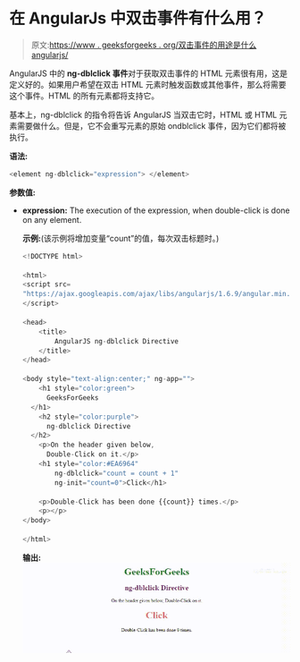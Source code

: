 # 在 AngularJs 中双击事件有什么用？

> 原文:[https://www . geeksforgeeks . org/双击事件的用途是什么 angularjs/](https://www.geeksforgeeks.org/what-is-the-use-of-a-double-click-event-in-angularjs/)

AngularJS 中的 **ng-dblclick 事件**对于获取双击事件的 HTML 元素很有用，这是定义好的。如果用户希望在双击 HTML 元素时触发函数或其他事件，那么将需要这个事件。HTML 的所有元素都将支持它。

基本上，ng-dblclick 的指令将告诉 AngularJS 当双击它时，HTML 或 HTML 元素需要做什么。但是，它不会重写元素的原始 ondblclick 事件，因为它们都将被执行。

**语法:**

```ts
<element ng-dblclick="expression"> </element>

```

**参数值:**

*   **expression:** The execution of the expression, when double-click is done on any element.

    **示例:**(该示例将增加变量“count”的值，每次双击标题时。)

    ```ts
    <!DOCTYPE html>

    <html>
    <script src=
    "https://ajax.googleapis.com/ajax/libs/angularjs/1.6.9/angular.min.js">
    </script>

    <head>
        <title>
            AngularJS ng-dblclick Directive
        </title>
    </head>

    <body style="text-align:center;" ng-app="">
        <h1 style="color:green">
          GeeksForGeeks
      </h1>
        <h2 style="color:purple">
          ng-dblclick Directive
      </h2>
        <p>On the header given below, 
          Double-Click on it.</p>
        <h1 style="color:#EA6964" 
            ng-dblclick="count = count + 1"
            ng-init="count=0">Click</h1>

        <p>Double-Click has been done {{count}} times.</p>
        <p></p>
    </body>

    </html>
    ```

    **输出:**
    ![](img/42ddc7649f2eca4785934ddc242943b2.png)